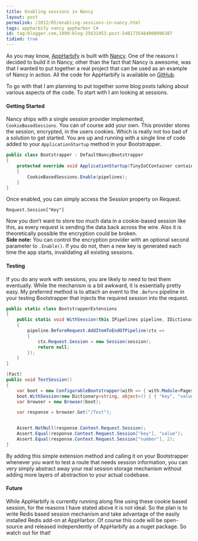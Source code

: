 ```yaml
---
title: Enabling sessions in Nancy
layout: post
permalink: /2012/05/enabling-sessions-in-nancy.html
tags: appharbify nancy appharbor C#
id: tag:blogger.com,1999:blog-25631453.post-5401735484008996387
tidied: true
---
```



As you may know, [AppHarbify](http://appharbify.com) is built with [Nancy](http://nancyfx.org/). One of the reasons I decided to build it in Nancy, other than the fact that Nancy is awesome, was that I wanted to put together a real project that can be used as an example of Nancy in action. All the code for AppHarbify is available on [GitHub](https://github.com/csainty/Apphbify).

To go with that I am planning to put together some blog posts talking about various aspects of the code.
To start with I am looking at sessions.

#### Getting Started

Nancy ships with a single session provider implemented, `CookieBasedSessions`. You can of course add your own.
This provider stores the session, encrypted, in the users cookies. Which is really not too bad of a solution to get started. You are up and running with a single line of code added to your `ApplicationStartup` method in your Bootstrapper.


```csharp
public class Bootstrapper : DefaultNancyBootstrapper
{
    protected override void ApplicationStartup(TinyIoCContainer container, IPipelines pipelines)
    {
        CookieBasedSessions.Enable(pipelines);
    }
}
```


Once enabled, you can simply access the Session property on Request.

`Request.Session["Key"]`

Now you don’t want to store too much data in a cookie-based session like this, as every request is sending the data back across the wire. Also it is theoretically possible the encryption could be broken.  
__Side note:__ You can control the encryption provider with an optional second parameter to `.Enable()`. If you do not, then a new key is generated each time the app starts, invalidating all existing sessions.

#### Testing

If you do any work with sessions, you are likely to need to test them eventually. While the mechanism is a bit awkward, it is essentially pretty easy. My preferred method is to attach an event to the `.Before` pipeline in your testing Bootstrapper that injects the required session into the request.


```csharp
public static class BootstrapperExtensions
{
    public static void WithSession(this IPipelines pipeline, IDictionary<string, object> session)
    {
        pipeline.BeforeRequest.AddItemToEndOfPipeline(ctx =>
        {
            ctx.Request.Session = new Session(session);
            return null;
        });
    }
}

[Fact]
public void TestSession()
{
	var boot = new ConfigurableBootstrapper(with => { with.Module<PagesModule>(); });
	boot.WithSession(new Dictionary<string, object>() { { "key", "value" }, { "number", 2 } });
	var browser = new Browser(boot);

	var response = browser.Get("/Test");


	Assert.NotNull(response.Context.Request.Session);
	Assert.Equal(response.Context.Request.Session["key"], "value");
	Assert.Equal(response.Context.Request.Session["number"], 2);
}
```

By adding this simple extension method and calling it on your Bootstrapper whenever you want to test a route that needs session information, you can very simply abstract away your real session storage mechanism without adding more layers of abstraction to your actual codebase.

#### Future

While AppHarbify is currently running along fine using these cookie based session, for the reasons I have stated above it is not ideal. So the plan is to write Redis based session mechanism and take advantage of the easily installed Redis add-on at AppHarbor. Of course this code will be open-source and released independently of AppHarbify as a nuget package. So watch out for that!

